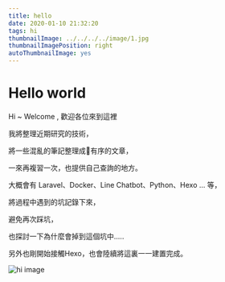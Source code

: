 ```yaml
---
title: hello
date: 2020-01-10 21:32:20
tags: hi
thumbnailImage: ../../../../image/1.jpg
thumbnailImagePosition: right
autoThumbnailImage: yes
---
```


# Hello world

Hi ~ Welcome , 歡迎各位來到這裡

<!-- more -->

我將整理近期研究的技術，

將一些混亂的筆記整理成有序的文章，

一來再複習一次，也提供自己查詢的地方。

大概會有 Laravel、Docker、Line Chatbot、Python、Hexo ... 等，

將過程中遇到的坑記錄下來，

避免再次踩坑，

也探討一下為什麼會掉到這個坑中.....

另外也剛開始接觸Hexo，也會陸續將這裏一一建置完成。

![hi image](../../../../image/1.jpg "image title")
